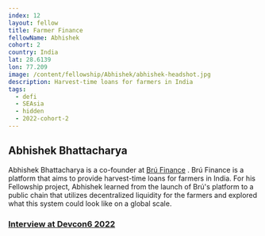 ```yaml
---
index: 12
layout: fellow
title: Farmer Finance
fellowName: Abhishek
cohort: 2
country: India
lat: 28.6139
lon: 77.209
image: /content/fellowship/Abhishek/abhishek-headshot.jpg
description: Harvest-time loans for farmers in India
tags:
  - defi
  - SEAsia
  - hidden
  - 2022-cohort-2
---
```


## Abhishek Bhattacharya

Abhishek Bhattacharya is a co-founder at [Brú Finance](https://bru.finance/) . Brú Finance is a platform that aims to provide harvest-time loans for farmers in India. For his Fellowship project, Abhishek learned from the launch of Brú's platform to a public chain that utilizes decentralized liquidity for the farmers and explored what this system could look like on a global scale.

### [Interview at Devcon6 2022](https://youtu.be/K18r8_mHS6E?si=a0pCIEZ1GHe3181d)